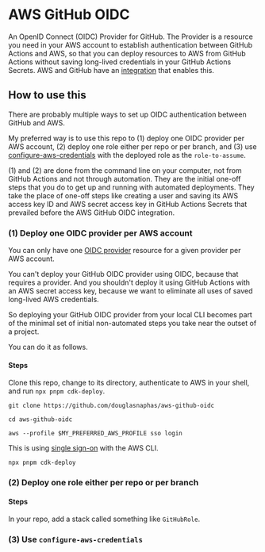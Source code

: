 # AWS GitHub OIDC

An OpenID Connect (OIDC) Provider for GitHub. The Provider is a resource you need in your AWS account to establish authentication between GitHub Actions and AWS, so that you can deploy resources to AWS from GitHub Actions without saving long-lived credentials in your GitHub Actions Secrets. AWS and GitHub have an [integration](https://docs.github.com/en/actions/deployment/security-hardening-your-deployments/configuring-openid-connect-in-amazon-web-services) that enables this.

## How to use this
There are probably multiple ways to set up OIDC authentication between GitHub and AWS.

My preferred way is to use this repo to (1) deploy one OIDC provider per AWS account, (2) deploy one role either per repo or per branch, and (3) use [configure-aws-credentials](https://github.com/aws-actions/configure-aws-credentials) with the deployed role as the `role-to-assume`.

(1) and (2) are done from the command line on your computer, not from GitHub Actions and not through automation. They are the initial one-off steps that you do to get up and running with automated deployments. They take the place of one-off steps like creating a user and saving its AWS access key ID and AWS secret access key in GitHub Actions Secrets that prevailed before the AWS GitHub OIDC integration.

### (1) Deploy one OIDC provider per AWS account
You can only have one [OIDC provider](https://docs.aws.amazon.com/AWSCloudFormation/latest/UserGuide/aws-resource-iam-oidcprovider.html) resource for a given provider per AWS account.

You can't deploy your GitHub OIDC provider using OIDC, because that requires a provider. And you shouldn't deploy it using GitHub Actions with an AWS secret access key, because we want to eliminate all uses of saved long-lived AWS credentials.

So deploying your GitHub OIDC provider from your local CLI becomes part of the minimal set of initial non-automated steps you take near the outset of a project.

You can do it as follows.

#### Steps
Clone this repo, change to its directory, authenticate to AWS in your shell, and run `npx pnpm cdk-deploy`.
```
git clone https://github.com/douglasnaphas/aws-github-oidc
```

```
cd aws-github-oidc
```

```
aws --profile $MY_PREFERRED_AWS_PROFILE sso login 
```

This is using [single sign-on](https://docs.aws.amazon.com/cli/latest/userguide/cli-configure-sso.html) with the AWS CLI.

```
npx pnpm cdk-deploy
```

### (2) Deploy one role either per repo or per branch
#### Steps
In your repo, add a stack called something like `GitHubRole`.

### (3) Use `configure-aws-credentials`

